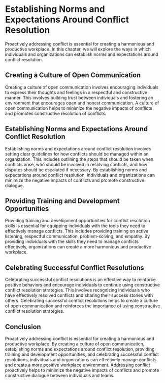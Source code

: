 Establishing Norms and Expectations Around Conflict Resolution
==========================================================================================================

Proactively addressing conflict is essential for creating a harmonious and productive workplace. In this chapter, we will explore the ways in which individuals and organizations can establish norms and expectations around conflict resolution.

Creating a Culture of Open Communication
----------------------------------------

Creating a culture of open communication involves encouraging individuals to express their thoughts and feelings in a respectful and constructive manner. This involves building trust between individuals and fostering an environment that encourages open and honest communication. A culture of open communication helps to minimize the negative impacts of conflicts and promotes constructive resolution of conflicts.

Establishing Norms and Expectations Around Conflict Resolution
--------------------------------------------------------------

Establishing norms and expectations around conflict resolution involves setting clear guidelines for how conflicts should be managed within an organization. This includes outlining the steps that should be taken when conflicts arise, who should be involved in resolving conflicts, and how disputes should be escalated if necessary. By establishing norms and expectations around conflict resolution, individuals and organizations can minimize the negative impacts of conflicts and promote constructive dialogue.

Providing Training and Development Opportunities
------------------------------------------------

Providing training and development opportunities for conflict resolution skills is essential for equipping individuals with the tools they need to effectively manage conflicts. This includes providing training on active listening, respectful communication, problem-solving, and empathy. By providing individuals with the skills they need to manage conflicts effectively, organizations can create a more harmonious and productive workplace.

Celebrating Successful Conflict Resolutions
-------------------------------------------

Celebrating successful conflict resolutions is an effective way to reinforce positive behaviors and encourage individuals to continue using constructive conflict resolution strategies. This involves recognizing individuals who have effectively resolved conflicts and sharing their success stories with others. Celebrating successful conflict resolutions helps to create a culture of open communication and reinforces the importance of using constructive conflict resolution strategies.

Conclusion
----------

Proactively addressing conflict is essential for creating a harmonious and productive workplace. By creating a culture of open communication, establishing norms and expectations around conflict resolution, providing training and development opportunities, and celebrating successful conflict resolutions, individuals and organizations can effectively manage conflicts and create a more positive workplace environment. Addressing conflict proactively helps to minimize the negative impacts of conflicts and promote constructive dialogue between individuals and teams.
